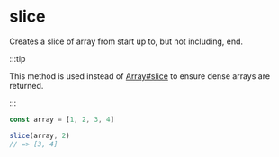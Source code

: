 # slice

Creates a slice of array from start up to, but not including, end.

:::tip

This method is used instead of [Array#slice](https://duckduckgo.com/?q=%21%20site%3Adeveloper.mozilla.org%20Array/slice) to ensure dense arrays are returned.

:::

```ts
const array = [1, 2, 3, 4]

slice(array, 2)
// => [3, 4]
```
